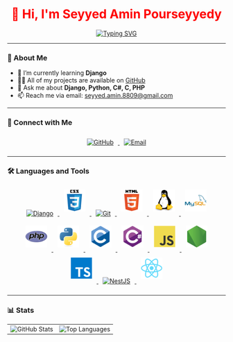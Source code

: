<h1 align="center" style="color: red;">👋 Hi, I'm Seyyed Amin Pourseyyedy</h1>

<div align="center">
    <a href="https://git.io/typing-svg"><img src="https://readme-typing-svg.demolab.com?font=Fira+Code&size=27&pause=1000&color=0BF700&width=435&lines=A+Back+End+Django+Developer" alt="Typing SVG" /></a>
</div>

---

### 🌱 About Me

- 🌱 I’m currently learning **Django**  
- 👨‍💻 All of my projects are available on [GitHub](https://github.com/Amination1)  
- 💬 Ask me about **Django, Python, C#, C, PHP**  
- 📫 Reach me via email: [seyyed.amin.8809@gmail.com](mailto:seyyed.amin.8809@gmail.com)

---

### 📇 Connect with Me
<p align="center">
    <!-- Add more links if needed -->
    <a href="https://github.com/Amination1" target="_blank">
        <img src="https://raw.githubusercontent.com/simple-icons/simple-icons/develop/icons/github.svg" alt="GitHub" width="40" height="40" style="margin: 10px;"/>
    </a>
    <a href="mailto:seyyed.amin.8809@gmail.com" target="_blank">
        <img src="https://upload.wikimedia.org/wikipedia/commons/7/7e/Gmail_icon_%282020%29.svg" alt="Email" width="40" height="40" style="margin: 10px;"/>
    </a>
</p>

---

### 🛠️ Languages and Tools
<p align="center">
    <a href="https://www.djangoproject.com/" target="_blank">
        <img src="https://www.djangoproject.com/m/img/logos/django-logo-negative.svg" alt="Django" width="50" height="50" style="margin: 10px;"/>
    </a>
    <a href="https://www.w3schools.com/css/" target="_blank">
        <img src="https://raw.githubusercontent.com/devicons/devicon/master/icons/css3/css3-original-wordmark.svg" alt="CSS3" width="50" height="50" style="margin: 10px;"/>
    </a>
    <a href="https://git-scm.com/" target="_blank">
        <img src="https://www.vectorlogo.zone/logos/git-scm/git-scm-icon.svg" alt="Git" width="50" height="50" style="margin: 10px;"/>
    </a>
    <a href="https://www.w3.org/html/" target="_blank">
        <img src="https://raw.githubusercontent.com/devicons/devicon/master/icons/html5/html5-original-wordmark.svg" alt="HTML5" width="50" height="50" style="margin: 10px;"/>
    </a>
    <a href="https://www.linux.org/" target="_blank">
        <img src="https://raw.githubusercontent.com/devicons/devicon/master/icons/linux/linux-original.svg" alt="Linux" width="50" height="50" style="margin: 10px;"/>
    </a>
    <a href="https://www.mysql.com/" target="_blank">
        <img src="https://raw.githubusercontent.com/devicons/devicon/master/icons/mysql/mysql-original-wordmark.svg" alt="MySQL" width="50" height="50" style="margin: 10px;"/>
    </a>
    <a href="https://www.php.net" target="_blank">
        <img src="https://raw.githubusercontent.com/devicons/devicon/master/icons/php/php-original.svg" alt="PHP" width="50" height="50" style="margin: 10px;"/>
    </a>
    <a href="https://www.python.org" target="_blank">
        <img src="https://raw.githubusercontent.com/devicons/devicon/master/icons/python/python-original.svg" alt="Python" width="50" height="50" style="margin: 10px;"/>
    </a>
    <a href="https://en.wikipedia.org/wiki/C_(programming_language)" target="_blank">
        <img src="https://raw.githubusercontent.com/devicons/devicon/master/icons/c/c-original.svg" alt="C" width="50" height="50" style="margin: 10px;"/>
    </a>
    <a href="https://docs.microsoft.com/en-us/dotnet/csharp/" target="_blank">
        <img src="https://raw.githubusercontent.com/devicons/devicon/master/icons/csharp/csharp-original.svg" alt="C#" width="50" height="50" style="margin: 10px;"/>
    </a>
    <a href="https://developer.mozilla.org/en-US/docs/Web/JavaScript" target="_blank">
        <img src="https://raw.githubusercontent.com/devicons/devicon/master/icons/javascript/javascript-original.svg" alt="JavaScript" width="50" height="50" style="margin: 10px;"/>
    </a>
    <a href="https://nodejs.org/" target="_blank">
        <img src="https://raw.githubusercontent.com/devicons/devicon/master/icons/nodejs/nodejs-original.svg" alt="Node.js" width="50" height="50" style="margin: 10px;"/>
    </a>
    <a href="https://www.typescriptlang.org/" target="_blank">
        <img src="https://raw.githubusercontent.com/devicons/devicon/master/icons/typescript/typescript-original.svg" alt="TypeScript" width="50" height="50" style="margin: 10px;"/>
    </a>
    <a href="https://nestjs.com/" target="_blank">
        <img src="https://upload.wikimedia.org/wikipedia/commons/a/a8/NestJS.svg" alt="NestJS" width="50" height="50" style="margin: 10px;"/>
    </a>
    <a href="https://reactjs.org/" target="_blank">
        <img src="https://raw.githubusercontent.com/devicons/devicon/master/icons/react/react-original.svg" alt="React" width="50" height="50" style="margin: 10px;"/>
    </a>
</p>

---

### 📊 Stats
<div align="center">
    <table>
        <tr>
            <td>
                <img src="https://github-readme-stats.vercel.app/api?username=Amination1&show_icons=true&theme=radical&bg_color=000000&hide_title=true&hide_border=true&card_width=400" alt="GitHub Stats" style="width: 400px;"/>
            </td>
            <td>
                <img src="https://github-readme-stats.vercel.app/api/top-langs/?username=Amination1&layout=compact&langs_count=6&bg_color=000000&hide_border=true&card_width=400" alt="Top Languages" style="width: 400px;"/>
            </td>
        </tr>
    </table>
</div>

